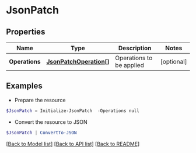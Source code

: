 # JsonPatch
## Properties

Name | Type | Description | Notes
------------ | ------------- | ------------- | -------------
**Operations** | [**JsonPatchOperation[]**](JsonPatchOperation.md) | Operations to be applied | [optional] 

## Examples

- Prepare the resource
```powershell
$JsonPatch = Initialize-JsonPatch  -Operations null
```

- Convert the resource to JSON
```powershell
$JsonPatch | ConvertTo-JSON
```

[[Back to Model list]](../README.md#documentation-for-models) [[Back to API list]](../README.md#documentation-for-api-endpoints) [[Back to README]](../README.md)

